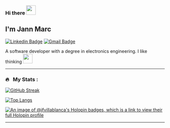 <h3>
  Hi there
  <img src="https://media.giphy.com/media/hvRJCLFzcasrR4ia7z/giphy.gif" width="30px" />
</h3>
<h2>I'm Jann Marc</h2>

[![Linkedin Badge](https://img.shields.io/badge/-jmfv-blue?style=flat-square&logo=Linkedin&logoColor=white&link=https://www.linkedin.com/in/jmfv)](https://www.linkedin.com/in/jmfv) [![Gmail Badge](https://img.shields.io/badge/-jmfv.dev@gmail.com-c14438?style=flat-square&logo=Gmail&logoColor=white&link=mailto:jmfv.dev@gmail.com)](mailto:jmfv.dev@gmail.com)

A software developer with a degree in electronics engineering. I like thinking 
  <img src="https://media.giphy.com/media/26FlrxySR053aqbtu/giphy.gif" width="30px" />

---

### 🔥 &nbsp; My Stats :
[![GitHub Streak](http://github-readme-streak-stats.herokuapp.com?user=jfvillablanca&theme=dark&background=000000)](https://git.io/streak-stats)

[![Top Langs](https://github-readme-stats-nine-drab-59.vercel.app/api/top-langs/?username=jfvillablanca&layout=compact&theme=vision-friendly-dark)](https://github.com/anuraghazra/github-readme-stats)

[![An image of @jfvillablanca's Holopin badges, which is a link to view their full Holopin profile](https://holopin.me/jfvillablanca)](https://holopin.io/@jfvillablanca)

---
